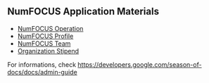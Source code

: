 ## NumFOCUS Application Materials

- [NumFOCUS Operation][OP]
- [NumFOCUS Profile][OA]
- [NumFOCUS Team][OT]
- [Organization Stipend][stipend]

For informations, check  https://developers.google.com/season-of-docs/docs/admin-guide

[OA]: profile.md
[OP]: operations.md
[OT]: team.md
[stipend]: stipend.md
